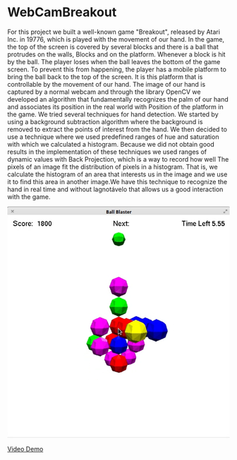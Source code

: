 # WebCamBreakout

For this project we built a well-known game "Breakout", released by Atari Inc. in 19776, which is played with the movement of our hand. In the game, the top of the screen is covered by several blocks and there is a ball that protrudes on the walls, Blocks and on the platform. Whenever a block is hit by the ball. The player loses when the ball leaves the bottom of the game screen. To prevent this from happening, the player has a mobile platform to bring the ball back to the top of the screen. It is this platform that is controllable by the movement of our hand. The image of our hand is captured by a normal webcam and through the library OpenCV we developed an algorithm that fundamentally recognizes the palm of our hand and associates its position in the real world with Position of the platform in the game. We tried several techniques for hand detection. We started by using a background subtraction algorithm where the background is removed to extract the points of interest from the hand. We then decided to use a technique where we used predefined ranges of hue and saturation with which we calculated a histogram. Because we did not obtain good results in the implementation of these techniques we used ranges of dynamic values with Back Projection, which is a way to record how well The pixels of an image fit the distribution of pixels in a histogram. That is, we calculate the histogram of an area that interests us in the image and we use it to find this area in another image.We have this technique to recognize the hand in real time and without lagnotávelo that allows us a good interaction with the game.

![Screen 1](https://github.com/luispmenezes/BallBlaster/blob/master/img_1.png)

[Video Demo](https://drive.google.com/open?id=0B3nMgJHBhW_QXzhvZkdqZVNxb28)
